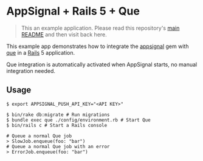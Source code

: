 # AppSignal + Rails 5 + Que

> This an example application. Please read this repository's [main
  README](../../blob/master/README.md) and then visit back here.

This example app demonstrates how to integrate the [appsignal][appsignal-gem]
gem with [que][que] in a [Rails][rails] 5 application.

Que integration is automatically activated when AppSignal starts, no manual
integration needed.

## Usage

```
$ export APPSIGNAL_PUSH_API_KEY="<API KEY>"

$ bin/rake db:migrate # Run migrations
$ bundle exec que ./config/environment.rb # Start Que
$ bin/rails c # Start a Rails console

# Queue a normal Que job
> SlowJob.enqueue(foo: "bar")
# Queue a normal Que job with an error
> ErrorJob.enqueue(foo: "bar")
```

[appsignal-gem]: https://github.com/appsignal/appsignal-ruby
[que]: https://github.com/chanks/que
[rails]: http://rubyonrails.org

